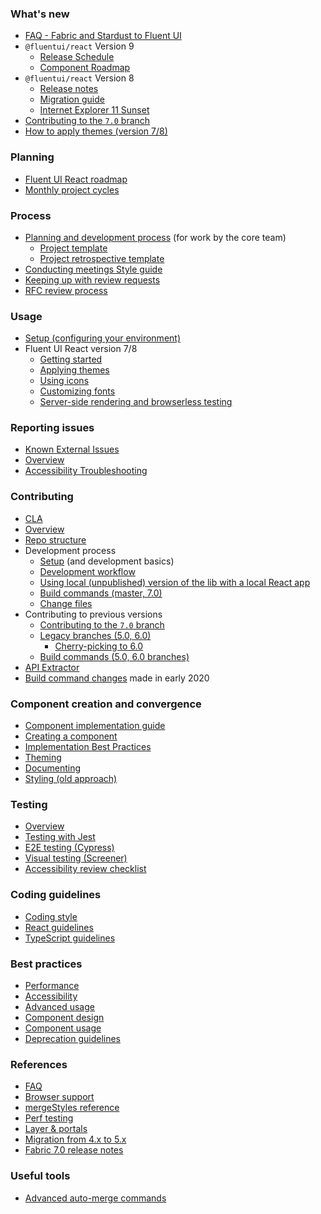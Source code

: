 ### What's new

- [FAQ - Fabric and Stardust to Fluent UI](FAQ---Fabric-and-Stardust-to-Fluent-UI)
- `@fluentui/react` Version 9
  - [Release Schedule](Fluent-UI-React-v9-Release)
  - [Component Roadmap](Fluent-UI-React-v9-Component-Roadmap)
- `@fluentui/react` Version 8
  - [Release notes](Version-8-release-notes)
  - [Migration guide](Version-8-migration-guide)
  - [Internet Explorer 11 Sunset](Internet-Explorer-11-Sunset)
- [Contributing to the `7.0` branch](Contributing-to-the-7.0-branch)
- [How to apply themes (version 7/8)](How-to-apply-theme-to-Fluent-UI-React-components)

### Planning

- [Fluent UI React roadmap](Fluent-UI-React-Roadmap)
- [Monthly project cycles](Fluent-UI-Project-Cycles)

### Process

- [Planning and development process](Fluent-UI-Dev-Process) (for work by the core team)
  - [Project template](Fluent-UI-Project-Template)
  - [Project retrospective template](Fluent-UI-Project-Retrospective-Template)
- [Conducting meetings Style guide](Conducting-Meetings-Style-Guide)
- [Keeping up with review requests](Keeping-up-with-review-requests)
- [RFC review process](RFC-review-process)

### Usage

- [Setup (configuring your environment)](Setup)
- Fluent UI React version 7/8
  - [Getting started](Getting-Started-with-Fluent-UI-React)
  - [Applying themes](How-to-apply-theme-to-Fluent-UI-React-components)
  - [Using icons](Using-icons)
  - [Customizing fonts](Customizing-fonts)
  - [Server-side rendering and browserless testing](Server-side-rendering-and-browserless-testing)

### Reporting issues

- [Known External Issues](Known-External-Issues)
- [Overview](Reporting-Issues)
- [Accessibility Troubleshooting](Accessibility-Troubleshooting)

### Contributing

- [CLA](CLA)
- [Overview](Contributing)
- [Repo structure](Repo-structure)
- Development process
  - [Setup](Setup) (and development basics)
  - [Development workflow](Development-Workflow)
  - [Using local (unpublished) version of the lib with a local React app](<https://github.com/microsoft/fluentui/wiki/Using-local-(unpublished)-version-of-the-lib-with-a-local-React-app>)
  - [Build commands (master, 7.0)](Build-Commands)
  - [Change files](Change-Files)
- Contributing to previous versions
  - [Contributing to the `7.0` branch](Contributing-to-the-7.0-branch)
  - [Legacy branches (5.0, 6.0)](Legacy-Branches)
    - [Cherry-picking to 6.0](Cherry-Picking-fixes-from-Fabric-7.0-to-6.0)
  - [Build commands (5.0, 6.0 branches)](<Build-Commands-(5.0,-6.0-Branches)>)
- [API Extractor](API-Extractor)
- [Build command changes](Build-Command-Changes) made in early 2020

### Component creation and convergence

- [Component implementation guide](Component-Implementation-Guide)
- [Creating a component](New-Components)
- [Implementation Best Practices](Implementation-Best-Practices)
- [Theming](Theming)
- [Documenting](API-Documentation)
- [Styling (old approach)](Component-Styling)

### Testing

- [Overview](Testing)
- [Testing with Jest](Testing-with-Jest)
- [E2E testing (Cypress)](E2E-testing-with-Cypress)
- [Visual testing (Screener)](Visual-regression-testing-with-Screener)
- [Accessibility review checklist](Manual-Accessibility-Review-Checklist)

### Coding guidelines

- [Coding style](Coding-Style)
- [React guidelines](React-Guidelines)
- [TypeScript guidelines](TypeScript-Guidelines)

### Best practices

- [Performance](Performance)
- [Accessibility](Accessibility)
- [Advanced usage](Advanced-Usage)
- [Component design](Component-Design)
- [Component usage](Component-Usage)
- [Deprecation guidelines](Deprecation-Guidelines)

### References

- [FAQ](FAQ)
- [Browser support](Browser-Support)
- [mergeStyles reference](https://github.com/microsoft/fluentui/blob/master/packages/merge-styles/README.md)
- [Perf testing](Perf-Testing)
- [Layer & portals](Layer-&-Portals)
- [Migration from 4.x to 5.x](Fabric5)
- [Fabric 7.0 release notes](Fabric-7)

### Useful tools

- [Advanced auto-merge commands](Advanced-auto-merge)
